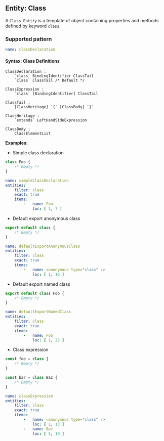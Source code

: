 ## Entity: Class

A `Class Entity` is a template of object containing properties
and methods defined by keyword `class`.

### Supported pattern

```yaml
name: classDeclaration
```

#### Syntax: Class Definitions

```text
ClassDeclaration :
    `class` BindingIdentifier ClassTail
    `class` ClassTail /* Default */

ClassExpression :
    `class` [BindingIdentifier] ClassTail

ClassTail :
    [ClassHeritage] `{` [ClassBody] `}`

ClassHeritage :
    `extends` LeftHandSideExpression

ClassBody :
    ClassElementList
```

**Examples:**

* Simple class declaration

```js
class Foo {
    /* Empty */
}
```

```yaml
name: simpleClassDeclaration
entities:
    filter: class
    exact: true
    items:
        -   name: Foo
            loc: [ 1, 7 ]
```

* Default export anonymous class

```js
export default class {
    /* Empty */
}
```

```yaml
name: defaultExportAnonymousClass
entities:
    filter: class
    exact: true
    items:
        -   name: <anonymous type="class" />
            loc: [ 1, 16 ]
```

* Default export named class

```js
export default class Foo {
    /* Empty */
}
```

```yaml
name: defaultExportNamedClass
entities:
    filter: class
    exact: true
    items:
        -   name: Foo
            loc: [ 1, 22 ]
```

* Class expression

```js
const foo = class {
    /* Empty */
}

const bar = class Baz {
    /* Empty */
}
```

```yaml
name: classExpression
entities:
    filter: class
    exact: true
    items:
        -   name: <anonymous type="class" />
            loc: [ 1, 13 ]
        -   name: Baz
            loc: [ 5, 19 ]
```
